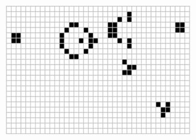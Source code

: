 
<p align="center">
  <img src="https://github.com/violet360/violet360/blob/main/Gosperglidergun.gif" alt="animated" width="850px" height= "350px"/>
</p>
